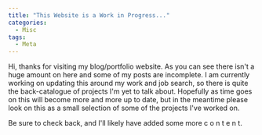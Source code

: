 ```yaml
---
title: "This Website is a Work in Progress..."
categories:
  - Misc
tags:
  - Meta
---
```

Hi, thanks for visiting my blog/portfolio website. As you can see there isn't a huge amount on here and some of my
posts are incomplete. I am currently working on updating this around my work and job search, so there is 
quite the back-catalogue of projects I'm yet to talk about. Hopefully as time goes on this will become more and more
up to date, but in the meantime please look on this as a small selection of some of the projects I've worked on. 

Be sure to check back, and I'll likely have added some more  c&#160;o&#160;n&#160;t&#160;e&#160;n&#160;t.
